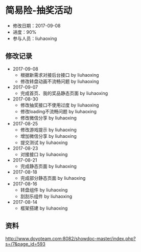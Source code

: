# 简易险-抽奖活动
- 修改日期：2017-09-08
- 进度：90%  
- 参与人员：liuhaoxing

## 修改记录
- 2017-09-08
    * 根据新需求对接后台接口 by liuhaoxing
    * 修改转盘动画不流畅问题 by liuhaoxing
- 2017-09-07
    * 完成首页、我的奖品静态页面 by liuhaoxing
- 2017-08-30
    * 修改抽奖接口不使用过度 by liuhaoxing
    * 修改loading不流畅问题 by liuhaoxing
    * 修改微信分享 by liuhaoxing
- 2017-08-25
    * 修改游戏提示 by liuhaoxing
    * 增加微信分享 by liuhaoxing    
    * 提交测试 by liuhaoxing
- 2017-08-23
    * 对接接口 by liuhaoxing
- 2017-08-21
    * 完成静态页面 by liuhaoxing
- 2017-08-18
    * 完成部分静态页面 by liuhaoxing
- 2017-08-16
    * 转盘组件 by liuhaoxing
    * 刮刮乐组件 by liuhaoxing
- 2017-08-14
    * 框架搭建 by liuhaoxing

## 资料
http://www.doyoteam.com:8082/showdoc-master/index.php?s=/7&page_id=593

